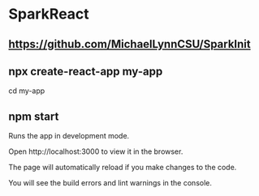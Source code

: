 # SparkReact
## https://github.com/MichaelLynnCSU/SparkInit


## npx create-react-app my-app

cd my-app

## npm start

Runs the app in development mode.

Open http://localhost:3000 to view it in the browser.

The page will automatically reload if you make changes to the code.

You will see the build errors and lint warnings in the console.



